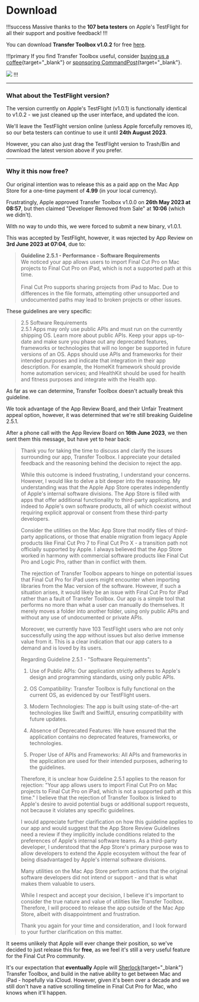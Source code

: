 # Download

!!!success
Massive thanks to the **107 beta testers** on Apple's TestFlight for all their support and positive feedback!
!!!

You can download **Transfer Toolbox v1.0.2** for free [here](https://github.com/latenitefilms/TransferToolbox/releases/download/1.0.2/Transfer-Toolbox-1-0-2.zip).

!!!primary
If you find Transfer Toolbox useful, consider [buying us a coffee](https://www.buymeacoffee.com/latenitefilms){target="_blank"} or [sponsoring CommandPost](https://commandpost.io/sponsor/){target="_blank"}.

<a href="https://www.buymeacoffee.com/latenitefilms" target="_blank"><img src="https://img.buymeacoffee.com/button-api/?text=Buy us a coffee &emoji=&slug=latenitefilms&button_colour=5F7FFF&font_colour=ffffff&font_family=Poppins&outline_colour=000000&coffee_colour=FFDD00" /></a>
!!!

---

### What about the TestFlight version?

The version currently on Apple's TestFlight (v1.0.1) is functionally identical to v1.0.2 - we just cleaned up the user interface, and updated the icon.

We'll leave the TestFlight version online (unless Apple forcefully removes it), so our beta testers can continue to use it until **24th August 2023**.

However, you can also just drag the TestFlight version to Trash/Bin and download the latest version above if you prefer.

---

### Why it this now free?

Our original intention was to release this as a paid app on the Mac App Store for a one-time payment of **4.99** (in your local currency).

Frustratingly, Apple approved Transfer Toolbox v1.0.0 on **26th May 2023 at 08:57**, but then claimed "Developer Removed from Sale" at **10:06** (which we didn't).

With no way to undo this, we were forced to submit a new binary, v1.0.1.

This was accepted by TestFlight, however, it was rejected by App Review on **3rd June 2023 at 07:04**, due to:

> **Guideline 2.5.1 - Performance - Software Requirements**<br />
> We noticed your app allows users to import Final Cut Pro on Mac projects to Final Cut Pro on iPad, which is not a supported path at this time.<br />
><br />
> Final Cut Pro supports sharing projects from iPad to Mac. Due to differences in the file formats, attempting other unsupported and undocumented paths may lead to broken projects or other issues.

These guidelines are very specific:

> 2.5 Software Requirements<br />
> 2.5.1 Apps may only use public APIs and must run on the currently shipping OS. Learn more about public APIs. Keep your apps up-to-date and make sure you phase out any deprecated features, frameworks or technologies that will no longer be supported in future versions of an OS. Apps should use APIs and frameworks for their intended purposes and indicate that integration in their app description. For example, the HomeKit framework should provide home automation services; and HealthKit should be used for health and fitness purposes and integrate with the Health app.

As far as we can determine, Transfer Toolbox doesn't actually break this guideline.

We took advantage of the App Review Board, and their Unfair Treatment appeal option, however, it was determined that we're still breaking Guideline 2.5.1.

After a phone call with the App Review Board on **16th June 2023**, we then sent them this message, but have yet to hear back:

> Thank you for taking the time to discuss and clarify the issues surrounding our app, Transfer Toolbox. I appreciate your detailed feedback and the reasoning behind the decision to reject the app.
>
> While this outcome is indeed frustrating, I understand your concerns. However, I would like to delve a bit deeper into the reasoning. My understanding was that the Apple App Store operates independently of Apple's internal software divisions. The App Store is filled with apps that offer additional functionality to third-party applications, and indeed to Apple's own software products, all of which coexist without requiring explicit approval or consent from these third-party developers.
>
> Consider the utilities on the Mac App Store that modify files of third-party applications, or those that enable migration from legacy Apple products like Final Cut Pro 7 to Final Cut Pro X - a transition path not officially supported by Apple. I always believed that the App Store worked in harmony with commercial software products like Final Cut Pro and Logic Pro, rather than in conflict with them.
>
> The rejection of Transfer Toolbox appears to hinge on potential issues that Final Cut Pro for iPad users might encounter when importing libraries from the Mac version of the software. However, if such a situation arises, it would likely be an issue with Final Cut Pro for iPad rather than a fault of Transfer Toolbox. Our app is a simple tool that performs no more than what a user can manually do themselves. It merely moves a folder into another folder, using only public APIs and without any use of undocumented or private APIs.
>
> Moreover, we currently have 103 TestFlight users who are not only successfully using the app without issues but also derive immense value from it. This is a clear indication that our app caters to a demand and is loved by its users.
>
> Regarding Guideline 2.5.1 - "Software Requirements":
>
> 1. Use of Public APIs: Our application strictly adheres to Apple's design and programming standards, using only public APIs.
>
> 2. OS Compatibility: Transfer Toolbox is fully functional on the current OS, as evidenced by our TestFlight users.
>
> 3. Modern Technologies: The app is built using state-of-the-art technologies like Swift and SwiftUI, ensuring compatibility with future updates.
>
> 4. Absence of Deprecated Features: We have ensured that the application contains no deprecated features, frameworks, or technologies.
>
> 5. Proper Use of APIs and Frameworks: All APIs and frameworks in the application are used for their intended purposes, adhering to the guidelines.
>
> Therefore, it is unclear how Guideline 2.5.1 applies to the reason for rejection: "Your app allows users to import Final Cut Pro on Mac projects to Final Cut Pro on iPad, which is not a supported path at this time." I believe that the rejection of Transfer Toolbox is linked to Apple's desire to avoid potential bugs or additional support requests, not because it violates any specific guidelines.
>
> I would appreciate further clarification on how this guideline applies to our app and would suggest that the App Store Review Guidelines need a review if they implicitly include conditions related to the preferences of Apple's internal software teams. As a third-party developer, I understood that the App Store's primary purpose was to allow developers to extend the Apple ecosystem without the fear of being disadvantaged by Apple's internal software divisions.
>
> Many utilities on the Mac App Store perform actions that the original software developers did not intend or support - and that is what makes them valuable to users.
>
> While I respect and accept your decision, I believe it's important to consider the true nature and value of utilities like Transfer Toolbox. Therefore, I will proceed to release the app outside of the Mac App Store, albeit with disappointment and frustration.
>
> Thank you again for your time and consideration, and I look forward to your further clarification on this matter.

It seems unlikely that Apple will ever change their position, so we've decided to just release this for **free**, as we feel it's still a very useful feature for the Final Cut Pro community.

It's our expectation that **eventually** Apple will [Sherlock](https://512pixels.net/2013/12/the-brushed-metal-diaries-sherlock/){target="_blank"} Transfer Toolbox, and build in the native ability to get between Mac and iPad - hopefully via iCloud. However, given it's been over a decade and we still don't have a native scrolling timeline in Final Cut Pro for Mac, who knows when it'll happen.